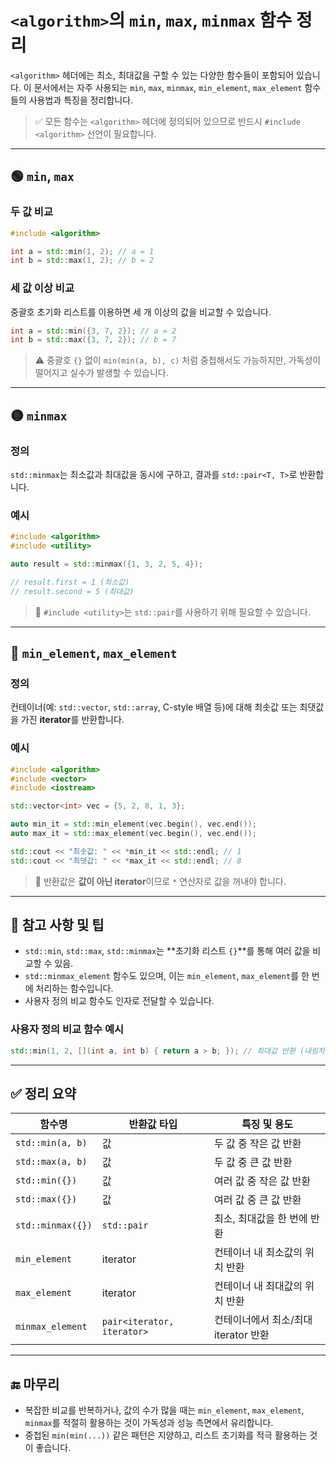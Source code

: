 # `<algorithm>`의 `min`, `max`, `minmax` 함수 정리

`<algorithm>` 헤더에는 최소, 최대값을 구할 수 있는 다양한 함수들이 포함되어 있습니다. 이 문서에서는 자주 사용되는 `min`, `max`, `minmax`, `min_element`, `max_element` 함수들의 사용법과 특징을 정리합니다.

> ✅ 모든 함수는 `<algorithm>` 헤더에 정의되어 있으므로 반드시 `#include <algorithm>` 선언이 필요합니다.

---

## 🟢 `min`, `max`

### 두 값 비교

```cpp
#include <algorithm>

int a = std::min(1, 2); // a = 1
int b = std::max(1, 2); // b = 2
```

### 세 값 이상 비교

중괄호 초기화 리스트를 이용하면 세 개 이상의 값을 비교할 수 있습니다.

```cpp
int a = std::min({3, 7, 2}); // a = 2
int b = std::max({3, 7, 2}); // b = 7
```

> ⚠️ 중괄호 `{}` 없이 `min(min(a, b), c)` 처럼 중첩해서도 가능하지만, 가독성이 떨어지고 실수가 발생할 수 있습니다.

---

## 🟡 `minmax`

### 정의

`std::minmax`는 최소값과 최대값을 동시에 구하고, 결과를 `std::pair<T, T>`로 반환합니다.

### 예시

```cpp
#include <algorithm>
#include <utility>

auto result = std::minmax({1, 3, 2, 5, 4});

// result.first = 1 (최소값)
// result.second = 5 (최대값)
```

> 📌 `#include <utility>`는 `std::pair`를 사용하기 위해 필요할 수 있습니다.

---

## 🔵 `min_element`, `max_element`

### 정의

컨테이너(예: `std::vector`, `std::array`, C-style 배열 등)에 대해 최솟값 또는 최댓값을 가진 **iterator**를 반환합니다.

### 예시

```cpp
#include <algorithm>
#include <vector>
#include <iostream>

std::vector<int> vec = {5, 2, 8, 1, 3};

auto min_it = std::min_element(vec.begin(), vec.end());
auto max_it = std::max_element(vec.begin(), vec.end());

std::cout << "최솟값: " << *min_it << std::endl; // 1
std::cout << "최댓값: " << *max_it << std::endl; // 8
```

> 📝 반환값은 **값이 아닌 iterator**이므로 `*` 연산자로 값을 꺼내야 합니다.

---

## 📌 참고 사항 및 팁

- `std::min`, `std::max`, `std::minmax`는 **초기화 리스트 `{}`**를 통해 여러 값을 비교할 수 있음.
- `std::minmax_element` 함수도 있으며, 이는 `min_element`, `max_element`를 한 번에 처리하는 함수입니다.
- 사용자 정의 비교 함수도 인자로 전달할 수 있습니다.

### 사용자 정의 비교 함수 예시

```cpp
std::min(1, 2, [](int a, int b) { return a > b; }); // 최대값 반환 (내림차순 기준)
```

---

## ✅ 정리 요약

| 함수명             | 반환값 타입            | 특징 및 용도                         |
|------------------|---------------------|----------------------------------|
| `std::min(a, b)` | 값                  | 두 값 중 작은 값 반환              |
| `std::max(a, b)` | 값                  | 두 값 중 큰 값 반환              |
| `std::min({})`   | 값                  | 여러 값 중 작은 값 반환            |
| `std::max({})`   | 값                  | 여러 값 중 큰 값 반환            |
| `std::minmax({})`| `std::pair`         | 최소, 최대값을 한 번에 반환         |
| `min_element`    | iterator            | 컨테이너 내 최소값의 위치 반환       |
| `max_element`    | iterator            | 컨테이너 내 최대값의 위치 반환       |
| `minmax_element` | `pair<iterator, iterator>` | 컨테이너에서 최소/최대 iterator 반환 |

---

## 🔚 마무리

- 복잡한 비교를 반복하거나, 값의 수가 많을 때는 `min_element`, `max_element`, `minmax`를 적절히 활용하는 것이 가독성과 성능 측면에서 유리합니다.
- 중첩된 `min(min(...))` 같은 패턴은 지양하고, 리스트 초기화를 적극 활용하는 것이 좋습니다.

